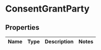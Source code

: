 # ConsentGrantParty

## Properties
Name | Type | Description | Notes
------------ | ------------- | ------------- | -------------
